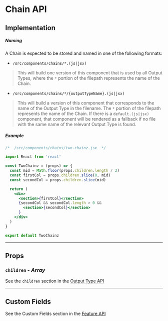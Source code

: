 # Chain API

## Implementation

##### Naming

A Chain is expected to be stored and named in one of the following formats:

- `/src/components/chains/*.(js|jsx)`

> This will build one version of this component that is used by all Output Types, where the `*` portion of the filepath represents the name of the Chain.

- `/src/components/chains/*/{outputTypeName}.(js|jsx)`

> This will build a version of this component that corresponds to the name of the Output Type in the filename. The `*` portion of the filepath represents the name of the Chain. If there is a `default.(js|jsx)` component, that component will be rendered as a fallback if no file with the same name of the relevant Output Type is found. 

##### Example

```jsx
/*  /src/components/chains/two-chainz.jsx  */

import React from 'react'

const TwoChainz = (props) => {
  const mid = Math.floor(props.children.length / 2)
  const firstCol = props.children.slice(0, mid)
  const secondCol = props.children.slice(mid)

  return (
    <div>
      <section>{firstCol}</section>
      {secondCol && secondCol.length > 0 &&
        <section>{secondCol}</section>
      }
    </div>
  )
}

export default TwoChainz
```

-----

## Props

### `children` - *Array*

See the `children` section in the [Output Type API](./output-type.md#children)

-----

## Custom Fields

See the Custom Fields section in the [Feature API](./feature.md#custom-fields)
